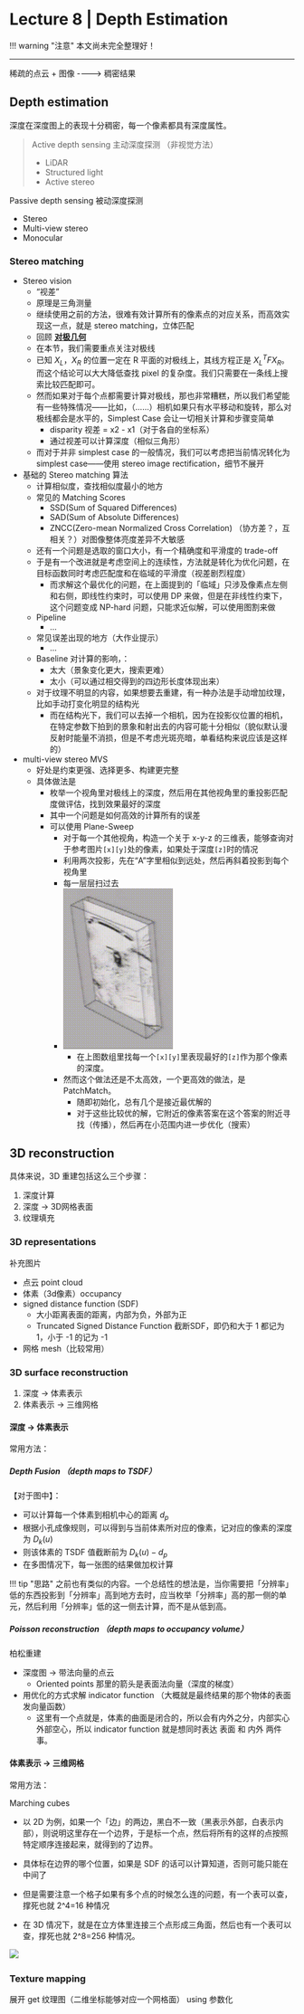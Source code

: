 # Lecture 8 | Depth Estimation

!!! warning "注意"
    本文尚未完全整理好！

---

稀疏的点云 + 图像 ----> 稠密结果

## Depth estimation

深度在深度图上的表现十分稠密，每一个像素都具有深度属性。

> Active depth sensing 主动深度探测 （非视觉方法）
> 
> - LiDAR
> - Structured light
> - Active stereo

Passive depth sensing 被动深度探测

- Stereo
- Multi-view stereo
- Monocular

### Stereo matching

- Stereo vision
    - “视差”
    - 原理是三角测量
    - 继续使用之前的方法，很难有效计算所有的像素点的对应关系，而高效实现这一点，就是 stereo matching，立体匹配
    - 回顾 **[对极几何](./Lec07.md#对极几何)**
    - 在本节，我们需要重点关注对极线
    - 已知 $X_L$，$X_R$ 的位置一定在 R 平面的对极线上，其线方程正是 $X_L^T F X_R$。而这个结论可以大大降低查找 pixel 的复杂度。我们只需要在一条线上搜索比较匹配即可。
    - 然而如果对于每个点都需要计算对极线，那也非常糟糕，所以我们希望能有一些特殊情况——比如，（……）相机如果只有水平移动和旋转，那么对极线都会是水平的，Simplest Case 会让一切相关计算和步骤变简单
        - disparity 视差 = x2 - x1（对于各自的坐标系）
        - 通过视差可以计算深度（相似三角形）
    - 而对于并非 simplest case 的一般情况，我们可以考虑把当前情况转化为 simplest case——使用 stereo image rectification，细节不展开
- 基础的 Stereo matching 算法
    - 计算相似度，查找相似度最小的地方
    - 常见的 Matching Scores
        - SSD(Sum of Squared Differences)
        - SAD(Sum of Absolute Differences)
        - ZNCC(Zero-mean Normalized Cross Correlation) （协方差？，互相关？）对图像整体亮度差异不大敏感
    - 还有一个问题是选取的窗口大小，有一个精确度和平滑度的 trade-off
    - 于是有一个改进就是考虑空间上的连续性，方法就是转化为优化问题，在目标函数同时考虑匹配度和在临域的平滑度（视差剧烈程度）
        - 而求解这个最优化的问题，在上面提到的「临域」只涉及像素点左侧和右侧，即线性约束时，可以使用 DP 来做，但是在非线性约束下，这个问题变成 NP-hard 问题，只能求近似解，可以使用图割来做
    - Pipeline
        - ...
    - 常见误差出现的地方（大作业提示）
        - ...
    - Baseline 对计算的影响，：
        - 太大（景象变化更大，搜索更难）
        - 太小（可以通过相交得到的四边形长度体现出来）
    - 对于纹理不明显的内容，如果想要去重建，有一种办法是手动增加纹理，比如手动打变化明显的结构光
        - 而在结构光下，我们可以去掉一个相机，因为在投影仪位置的相机，在特定参数下拍到的景象和射出去的内容可能十分相似（貌似默认漫反射时能量不消损，但是不考虑光斑亮暗，单看结构来说应该是这样的）
- multi-view stereo  MVS
    - 好处是约束更强、选择更多、构建更完整
    - 具体做法是
        - 枚举一个视角里对极线上的深度，然后用在其他视角里的重投影匹配度做评估，找到效果最好的深度
        - 其中一个问题是如何高效的计算所有的误差
        - 可以使用 Plane-Sweep
            - 对于每一个其他视角，构造一个关于 x-y-z 的三维表，能够查询对于参考图片`[x][y]`处的像素，如果处于深度`[z]`时的情况
            - 利用两次投影，先在“A”字里相似到远处，然后再斜着投影到每个视角里
            - 每一层层扫过去
            - ![](92.gif)
                - 在上图数组里找每一个`[x][y]`里表现最好的`[z]`作为那个像素的深度。
            - 然而这个做法还是不太高效，一个更高效的做法，是 PatchMatch。
                - 随即初始化，总有几个是接近最优解的
                - 对于这些比较优的解，它附近的像素答案在这个答案的附近寻找（传播），然后再在小范围内进一步优化（搜索）

## 3D reconstruction

具体来说，3D 重建包括这么三个步骤：

1. 深度计算
2. 深度 -> 3D网格表面
3. 纹理填充

### 3D representations

补充图片

- 点云 point cloud
- 体素（3d像素）occupancy
- signed distance function (SDF)
    - 大小距离表面的距离，内部为负，外部为正
    - Truncated Signed Distance Function 截断SDF，即仍和大于 1 都记为 1，小于 -1 的记为 -1
- 网格 mesh（比较常用）

### 3D surface reconstruction

1. 深度 -> 体素表示
2. 体素表示 -> 三维网格

#### 深度 -> 体素表示

常用方法：

##### Depth Fusion （depth maps to TSDF）

【对于图中】：

- 可以计算每一个体素到相机中心的距离 $d_p$
- 根据小孔成像规则，可以得到与当前体素所对应的像素，记对应的像素的深度为 $D_k(u)$
- 则该体素的 TSDF 值截断前为 $D_k(u) - d_p$
- 在多图情况下，每一张图的结果做加权计算

!!! tip "思路"
    之前也有类似的内容。一个总结性的想法是，当你需要把「分辨率」低的东西投影到「分辨率」高到地方去时，应当枚举「分辨率」高的那一侧的单元，然后利用「分辨率」低的这一侧去计算，而不是从低到高。

##### Poisson reconstruction （depth maps to occupancy volume）

柏松重建

- 深度图 -> 带法向量的点云
    - Oriented points 那里的箭头是表面法向量（深度的梯度）
- 用优化的方式求解 indicator function （大概就是最终结果的那个物体的表面发向量函数）
    - 这里有一个点就是，体素的曲面是闭合的，所以会有内外之分，内部实心外部空心，所以 indicator function 就是想同时表达 表面 和 内外 两件事。

#### 体素表示 -> 三维网格

常用方法：

Marching cubes

- 以 2D 为例，如果一个「边」的两边，黑白不一致（黑表示外部，白表示内部），则说明这里存在一个边界，于是标一个点，然后将所有的这样的点按照特定顺序连接起来，就得到的了边界。
- 具体标在边界的哪个位置，如果是 SDF 的话可以计算知道，否则可能只能在中间了
- 但是需要注意一个格子如果有多个点的时候怎么连的问题，有一个表可以查，撑死也就 2^4=16 种情况

- 在 3D 情况下，就是在立方体里连接三个点形成三角面，然后也有一个表可以查，撑死也就 2^8=256 种情况。

![](93.gif)

### Texture mapping

展开 get 纹理图（二维坐标能够对应一个网格面） using 参数化


